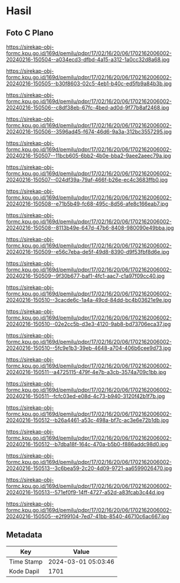 # Hasil

## Foto C Plano

https://sirekap-obj-formc.kpu.go.id/169d/pemilu/pdpr/17/02/16/20/06/1702162006002-20240216-150504--a034ecd3-dfbd-4a15-a312-1a0cc32d8a68.jpg

https://sirekap-obj-formc.kpu.go.id/169d/pemilu/pdpr/17/02/16/20/06/1702162006002-20240216-150505--b30f8603-02c5-4eb1-b40c-ed5fb9a84b3b.jpg

https://sirekap-obj-formc.kpu.go.id/169d/pemilu/pdpr/17/02/16/20/06/1702162006002-20240216-150506--c8df38eb-67fc-4bed-ad0d-9f77b8af2468.jpg

https://sirekap-obj-formc.kpu.go.id/169d/pemilu/pdpr/17/02/16/20/06/1702162006002-20240216-150506--3596ad45-f674-46d6-9a3a-312bc3557295.jpg

https://sirekap-obj-formc.kpu.go.id/169d/pemilu/pdpr/17/02/16/20/06/1702162006002-20240216-150507--11bcb605-6bb2-4b0e-bba2-9aee2aeec79a.jpg

https://sirekap-obj-formc.kpu.go.id/169d/pemilu/pdpr/17/02/16/20/06/1702162006002-20240216-150507--024df39a-79af-466f-b26e-ec4c3683ffb0.jpg

https://sirekap-obj-formc.kpu.go.id/169d/pemilu/pdpr/17/02/16/20/06/1702162006002-20240216-150508--e71b5b49-fc68-495c-8d56-afe8c166eab7.jpg

https://sirekap-obj-formc.kpu.go.id/169d/pemilu/pdpr/17/02/16/20/06/1702162006002-20240216-150508--8113b49e-647d-47b6-8408-980090e49bba.jpg

https://sirekap-obj-formc.kpu.go.id/169d/pemilu/pdpr/17/02/16/20/06/1702162006002-20240216-150509--e56c7eba-de5f-49d8-8390-d9f53fbf8d6e.jpg

https://sirekap-obj-formc.kpu.go.id/169d/pemilu/pdpr/17/02/16/20/06/1702162006002-20240216-150509--9f30b677-baf1-4fc1-aac7-c1a97f09cc40.jpg

https://sirekap-obj-formc.kpu.go.id/169d/pemilu/pdpr/17/02/16/20/06/1702162006002-20240216-150510--3cacde6c-1a4a-49cd-84dd-bc4b03621e9e.jpg

https://sirekap-obj-formc.kpu.go.id/169d/pemilu/pdpr/17/02/16/20/06/1702162006002-20240216-150510--02e2cc5b-d3e3-4120-9ab8-bd73706eca37.jpg

https://sirekap-obj-formc.kpu.go.id/169d/pemilu/pdpr/17/02/16/20/06/1702162006002-20240216-150510--5fc9e1b3-39eb-4648-a704-406b6cee9d73.jpg

https://sirekap-obj-formc.kpu.go.id/169d/pemilu/pdpr/17/02/16/20/06/1702162006002-20240216-150511--a4725115-479f-4e7b-a3cb-3574a709c1bb.jpg

https://sirekap-obj-formc.kpu.go.id/169d/pemilu/pdpr/17/02/16/20/06/1702162006002-20240216-150511--fcfc03ed-e08d-4c73-b940-3120f42b1f7b.jpg

https://sirekap-obj-formc.kpu.go.id/169d/pemilu/pdpr/17/02/16/20/06/1702162006002-20240216-150512--b26a4461-a53c-498a-bf7c-ac3e6e72b1db.jpg

https://sirekap-obj-formc.kpu.go.id/169d/pemilu/pdpr/17/02/16/20/06/1702162006002-20240216-150512--b7dba18f-164c-470a-b5b0-f886addc98d0.jpg

https://sirekap-obj-formc.kpu.go.id/169d/pemilu/pdpr/17/02/16/20/06/1702162006002-20240216-150513--3c6bea59-2c20-4d09-9721-aa6599026470.jpg

https://sirekap-obj-formc.kpu.go.id/169d/pemilu/pdpr/17/02/16/20/06/1702162006002-20240216-150513--571ef0f9-14ff-4727-a52d-a83fcab3c44d.jpg

https://sirekap-obj-formc.kpu.go.id/169d/pemilu/pdpr/17/02/16/20/06/1702162006002-20240216-150505--e2f99104-7ed7-41bb-8540-46710c6ac667.jpg


## Metadata

| Key        | Value               |
| ---------- | ------------------- |
| Time Stamp | 2024-03-01 05:03:46 |
| Kode Dapil | 1701                |




